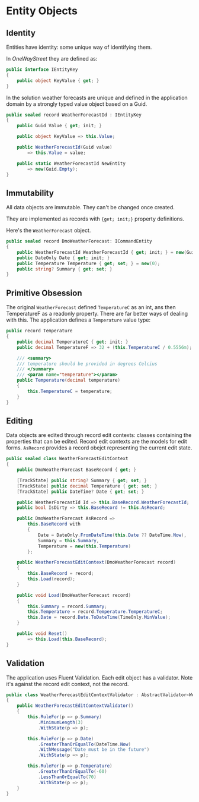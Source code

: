 # Entity Objects

## Identity

Entities have identity: some unique way of identifying them.

In *OneWayStreet* they are defined as:

```csharp
public interface IEntityKey 
{ 
    public object KeyValue { get; }
}
```

In the solution weather forecasts are unique and defined in the application domain by a strongly typed value object based on a Guid.

```csharp
public sealed record WeatherForecastId : IEntityKey
{
    public Guid Value { get; init; }

    public object KeyValue => this.Value;

    public WeatherForecastId(Guid value)
        => this.Value = value;

    public static WeatherForecastId NewEntity
        => new(Guid.Empty);
}
```

## Immutability

All data objects are immutable.  They can't be changed once created.

They are implemented as records with `{get; init;}` property definitions.

Here's the `WeatherForecast` object.

```csharp
public sealed record DmoWeatherForecast: ICommandEntity
{
    public WeatherForecastId WeatherForecastId { get; init; } = new(Guid.Empty);
    public DateOnly Date { get; init; }
    public Temperature Temperature { get; set; } = new(0);
    public string? Summary { get; set; }
}
```

## Primitive Obsession

The original `WeatherForecast` defined `TemperatureC` as an int, ans then TemperatureF as a readonly property.  There are far better ways of dealing with this.  The application defines a `Temperature` value type:

```csharp
public record Temperature
{
    public decimal TemperatureC { get; init; }
    public decimal TemperatureF => 32 + (this.TemperatureC / 0.5556m);

    /// <summary>
    /// temperature should be provided in degrees Celcius
    /// </summary>
    /// <param name="temperature"></param>
    public Temperature(decimal temperature)
    {
        this.TemperatureC = temperature;
    }
}
```

## Editing

Data objects are edited through record edit contexts: classes containing the properties that can be edited.  Record edit contexts are the models for edit forms.  `AsRecord` provides a record obejct representing the current edit state.

```csharp
public sealed class WeatherForecastEditContext
{
    public DmoWeatherForecast BaseRecord { get; }

    [TrackState] public string? Summary { get; set; }
    [TrackState] public decimal Temperature { get; set; }
    [TrackState] public DateTime? Date { get; set; }

    public WeatherForecastId Id => this.BaseRecord.WeatherForecastId;
    public bool IsDirty => this.BaseRecord != this.AsRecord;

    public DmoWeatherForecast AsRecord =>
        this.BaseRecord with
        {
            Date = DateOnly.FromDateTime(this.Date ?? DateTime.Now),
            Summary = this.Summary,
            Temperature = new(this.Temperature)
        };

    public WeatherForecastEditContext(DmoWeatherForecast record)
    {
        this.BaseRecord = record;
        this.Load(record);
    }

    public void Load(DmoWeatherForecast record)
    {
        this.Summary = record.Summary;
        this.Temperature = record.Temperature.TemperatureC;
        this.Date = record.Date.ToDateTime(TimeOnly.MinValue);
    }

    public void Reset()
        => this.Load(this.BaseRecord);
}
```

## Validation

The application uses Fluent Validation.  Each edit object has a validator.  Note it's against the record edit context, not the  record.

```csharp
public class WeatherForecastEditContextValidator : AbstractValidator<WeatherForecastEditContext>
{
    public WeatherForecastEditContextValidator()
    {
        this.RuleFor(p => p.Summary)
            .MinimumLength(3)
            .WithState(p => p);

        this.RuleFor(p => p.Date)
            .GreaterThanOrEqualTo(DateTime.Now)
            .WithMessage("Date must be in the future")
            .WithState(p => p);

        this.RuleFor(p => p.Temperature)
            .GreaterThanOrEqualTo(-60)
            .LessThanOrEqualTo(70)
            .WithState(p => p);
    }
}
```





